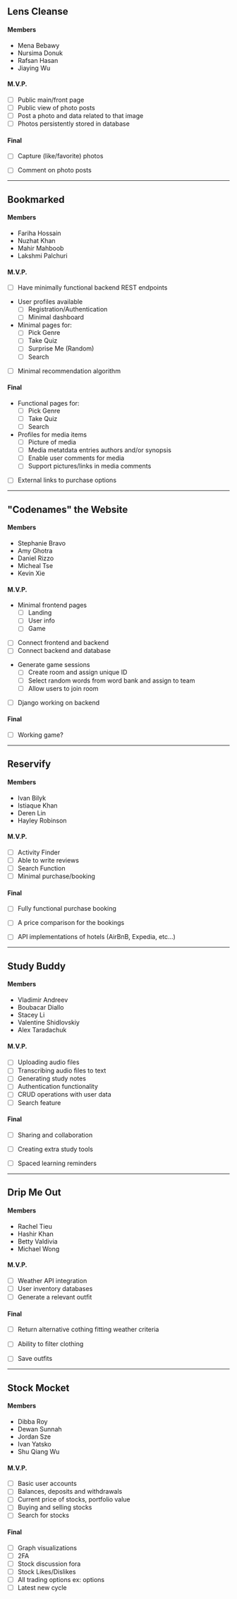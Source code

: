 ## Lens Cleanse

#### Members
  - Mena Bebawy
  - Nursima Donuk
  - Rafsan Hasan
  - Jiaying Wu

#### M.V.P.
  - [ ] Public main/front page
  - [ ] Public view of photo posts
  - [ ] Post a photo and data related to that image
  - [ ] Photos persistently stored in database

#### Final
  - [ ] Capture (like/favorite) photos
  - [ ] Comment on photo posts


---


## Bookmarked

#### Members
  - Fariha Hossain
  - Nuzhat Khan
  - Mahir Mahboob
  - Lakshmi Palchuri

#### M.V.P.
  - [ ] Have minimally functional backend REST endpoints
  - User profiles available
      - [ ] Registration/Authentication
      - [ ] Minimal dashboard
  - Minimal pages for:
      - [ ] Pick Genre
      - [ ] Take Quiz
      - [ ] Surprise Me (Random)
      - [ ] Search
  - [ ] Minimal recommendation algorithm

#### Final
  - Functional pages for:
      - [ ] Pick Genre
      - [ ] Take Quiz
      - [ ] Search
  - Profiles for media items
      - [ ] Picture of media
      - [ ] Media metatdata entries authors and/or synopsis
      - [ ] Enable user comments for media
      - [ ] Support pictures/links in media comments
  - [ ] External links to purchase options


---


## "Codenames" the Website

#### Members
  - Stephanie Bravo
  - Amy Ghotra
  - Daniel Rizzo
  - Micheal Tse
  - Kevin Xie

#### M.V.P.
  - Minimal frontend pages
      - [ ] Landing
      - [ ] User info
      - [ ] Game
  - [ ] Connect frontend and backend
  - [ ] Connect backend and database
  - Generate game sessions
      - [ ] Create room and assign unique ID
      - [ ] Select random words from word bank and assign to team
      - [ ] Allow users to join room
  - [ ] Django working on backend

#### Final
  - [ ] Working game?


---


## Reservify

#### Members
  - Ivan Bilyk
  - Istiaque Khan
  - Deren Lin
  - Hayley Robinson

#### M.V.P.
  - [ ] Activity Finder
  - [ ] Able to write reviews
  - [ ] Search Function
  - [ ] Minimal purchase/booking

#### Final
  - [ ] Fully functional purchase booking
  - [ ] A price comparison for the bookings
  - [ ] API implementations of hotels (AirBnB, Expedia, etc...)


---


## Study Buddy

#### Members
  - Vladimir Andreev
  - Boubacar Diallo
  - Stacey Li
  - Valentine Shidlovskiy
  - Alex Taradachuk

#### M.V.P.
  - [ ] Uploading audio ﬁles
  - [ ] Transcribing audio ﬁles to text
  - [ ] Generating study notes
  - [ ] Authentication functionality
  - [ ] CRUD operations with user data
  - [ ] Search feature

#### Final
  - [ ] Sharing and collaboration
  - [ ] Creating extra study tools
  - [ ] Spaced learning reminders


---


## Drip Me Out

#### Members
  - Rachel Tieu
  - Hashir Khan
  - Betty Valdivia
  - Michael Wong

#### M.V.P.
  - [ ] Weather API integration
  - [ ] User inventory databases
  - [ ] Generate a relevant outﬁt

#### Final
  - [ ] Return alternative cothing fitting weather criteria
  - [ ] Ability to ﬁlter clothing
  - [ ] Save outﬁts


---


## Stock Mocket

#### Members
  - Dibba Roy
  - Dewan Sunnah
  - Jordan Sze
  - Ivan Yatsko
  - Shu Qiang Wu

#### M.V.P.
  - [ ] Basic user accounts
  - [ ] Balances, deposits and withdrawals
  - [ ] Current price of stocks, portfolio value
  - [ ] Buying and selling stocks
  - [ ] Search for stocks

#### Final
  - [ ] Graph visualizations
  - [ ] 2FA
  - [ ] Stock discussion fora
  - [ ] Stock Likes/Dislikes
  - [ ] All trading options ex: options
  - [ ] Latest new cycle
